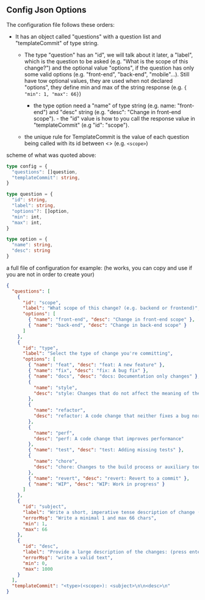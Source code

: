## Config Json Options

The configuration file follows these orders:

- It has an object called "questions" with a question list and "templateCommit" of type string.

  - The type "question" has an "id", we will talk about it later, a "label", which is the question to be asked (e.g. "What is the scope of this change?") and the optional value "options", if the question has only some valid options (e.g. "front-end", "back-end", "mobile"...). Still have tow optional values, they are used when not declared "options", they define min and max of the string response (e.g. `{ "min": 1, "max": 66}`)

    - the type option need a "name" of type string (e.g. name: "front-end") and "desc" string (e.g. "desc": "Change in front-end scope"). - the "id" value is how to you call the response value in "templateCommit" (e.g "id": "scope").

  - the unique rule for TemplateCommit is the value of each question being called with its id between <> (e.g. `<scope>`)

scheme of what was quoted above:

```Typescript
type config = {
  "questions": []question,
  "templateCommit": string,
}

type question = {
  "id": string,
  "label": string,
  "options"?: []option,
  "min": int,
  "max": int,
}

type option = {
  "name": string,
  "desc": string
}
```

a full file of configuration for example:
(he works, you can copy and use if you are not in order to create your)

```JSON
{
  "questions": [
    {
      "id": "scope",
      "label": "What scope of this change? (e.g. backend or frontend)",
      "options": [
        { "name": "front-end", "desc": "Change in front-end scope" },
        { "name": "back-end", "desc": "Change in back-end scope" }
      ]
    },
    {
      "id": "type",
      "label": "Select the type of change you're committing",
      "options": [
        { "name": "feat", "desc": "feat: A new feature" },
        { "name": "fix", "desc": "fix: A bug fix" },
        { "name": "docs", "desc": "docs: Documentation only changes" },
        {
          "name": "style",
          "desc": "style: Changes that do not affect the meaning of the code\n       (white-space, formatting, missing semi-colons, etc)"
        },
        {
          "name": "refactor",
          "desc": "refactor: A code change that neither fixes a bug nor adds a feature"
        },
        {
          "name": "perf",
          "desc": "perf: A code change that improves performance"
        },
        { "name": "test", "desc": "test: Adding missing tests" },
        {
          "name": "chore",
          "desc": "chore: Changes to the build process or auxiliary tools\n       and libraries such as documentation generation"
        },
        { "name": "revert", "desc": "revert: Revert to a commit" },
        { "name": "WIP", "desc": "WIP: Work in progress" }
      ]
    },
    {
      "id": "subject",
      "label": "Write a short, imperative tense description of change (max 66 chars)",
      "errorMsg": "Write a minimal 1 and max 66 chars",
      "min": 1,
      "max": 66
    },
    {
      "id": "desc",
      "label": "Provide a large description of the changes: (press enter for skip)",
      "errorMsg": "write a valid text",
      "min": 0,
      "max": 1000
    }
  ],
  "templateCommit": "<type>(<scope>): <subject>\n\n<desc>\n"
}
```
